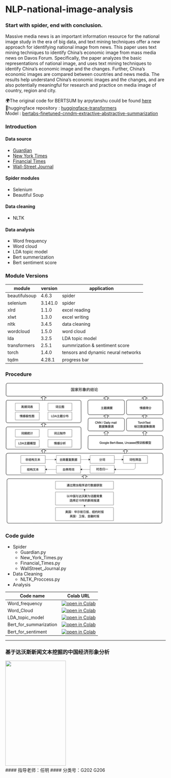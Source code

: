# NLP-national-image-analysis
### Start with spider, end with conclusion.
Massive media news is an important information resource for the national image study in the era of big data, and text mining techniques offer a new approach for identifying national image from news. This paper uses text mining techniques to identify China’s economic image from mass media news on Davos Forum. Specifically, the paper analyzes the basic representations of national image, and uses text mining techniques to identify China’s economic image and the changes. Further, China’s economic images are compared between countries and news media. The results help understand China’s economic images and the changes, and are also potentially meaningful for research and practice on media image of country, region and city.

🌍The original code for BERTSUM by arpytanshu could be found [here](https://github.com/arpytanshu/digiledge-summary-bert)
<br>🤗huggingface repository : [huggingface-transformers](https://github.com/huggingface/transformers)<br>
Model : [bertabs-finetuned-cnndm-extractive-abstractive-summarization](https://huggingface.co/bertabs-finetuned-cnndm-extractive-abstractive-summarization)

### Introduction
#### Data source
  * [Guardian](https://www.theguardian.com/us)
  * [New York Times](https://www.nytimes.com/)
  * [Financial Times](https://www.ft.com/)
  * [Wall-Street Journal](https://www.wsj.com/)
#### Spider modules
  * Selenium
  * Beautiful Soup
#### Data cleaning
  * NLTK 
#### Data analysis
  * Word frequency
  * Word cloud
  * LDA topic model
  * Bert summerization
  * Bert sentiment score
  
###  Module Versions
| module | version | application |
|  ----  | ----  | ---- |
| beautifulsoup | 4.6.3 | spider |
| selenium | 3.141.0 | spider |
| xlrd | 1.1.0 | excel reading |
| xlwt | 1.3.0 | excel writing |
| nltk | 3.4.5 | data cleaning |
| wordcloud | 1.5.0 | word cloud |
| lda | 3.2.5 | LDA topic model |
| transformers | 2.5.1 | summrization & sentiment score |
| torch | 1.4.0 | tensors and dynamic neural networks |
| tqdm | 4.28.1 | progress bar |

### Procedure
<img src="https://github.com/scyyy/NLP-national-image-analysis/blob/master/image/procedure.png" width="500"/>

### Code guide
* Spider
  * Guardian.py
  * New_York_Times.py
  * Financial_Times.py
  * WallStreet_Journal.py
* Data Cleaning
  * NLTK_Proccess.py
* Analysis

 |Code name | Colab URL |
 | --- | --- |
 | Word_frequency | [![open in Colab](https://img.shields.io/badge/open%20in-Colab-orange.svg)](https://colab.research.google.com/github/scyyy/NLP-national-image-analysis/blob/master/analysis/Word_Frequency.ipynb)
 | Word_Cloud | [![open in Colab](https://img.shields.io/badge/open%20in-Colab-orange.svg)](https://colab.research.google.com/github/scyyy/NLP-national-image-analysis/blob/master/analysis/Word_Cloud.ipynb)
 | LDA_topic_model | [![open in Colab](https://img.shields.io/badge/open%20in-Colab-orange.svg)](https://colab.research.google.com/github/scyyy/NLP-national-image-analysis/blob/master/analysis/LDA_topic_model.ipynb)
 | Bert_for_summarization | [![open in Colab](https://img.shields.io/badge/open%20in-Colab-orange.svg)](https://colab.research.google.com/github/scyyy/NLP-national-image-analysis/blob/master/analysis/Bert_for_summarization.ipynb)
 | Bert_for_sentiment | [![open in Colab](https://img.shields.io/badge/open%20in-Colab-orange.svg)](https://colab.research.google.com/github/scyyy/NLP-national-image-analysis/blob/master/analysis/Bert_for_sentiment.ipynb)
---
### 基于达沃斯新闻文本挖掘的中国经济形象分析 
<div align="left">
<img src="http://pic3.58cdn.com.cn/p1/big/n_v1bl2lwtnvxhmvrj4bpima.jpg" height="330" width="190" >
</div>
#### 指导老师：任明
#### 分类号：G202 G206
